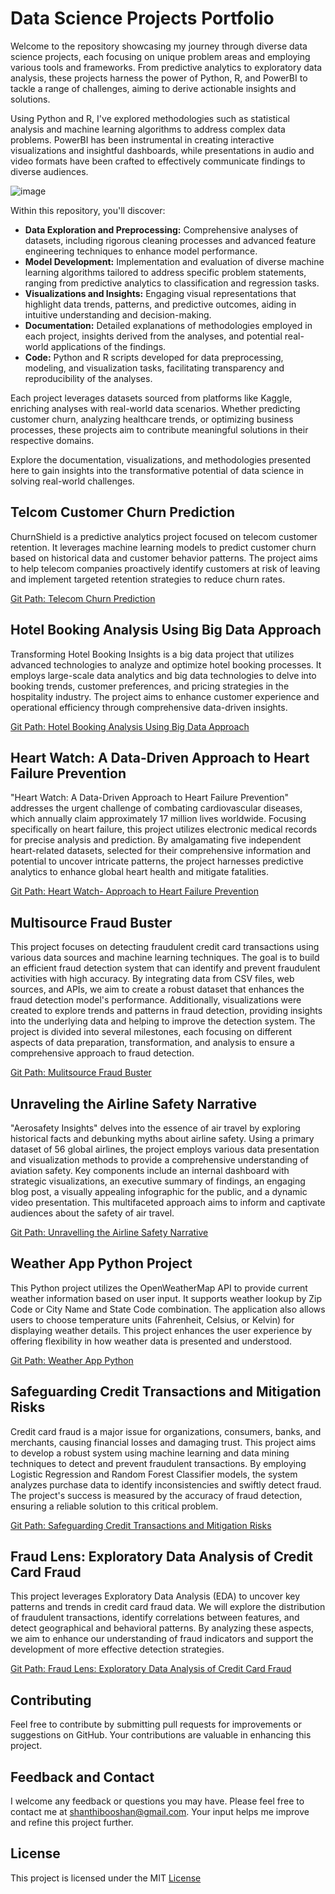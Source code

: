 # Data Science Projects Portfolio
Welcome to the repository showcasing my journey through diverse data science projects, each focusing on unique problem areas and employing various tools and frameworks. From predictive analytics to exploratory data analysis, these projects harness the power of Python, R, and PowerBI to tackle a range of challenges, aiming to derive actionable insights and solutions.

Using Python and R, I've explored methodologies such as statistical analysis and machine learning algorithms to address complex data problems. PowerBI has been instrumental in creating interactive visualizations and insightful dashboards, while presentations in audio and video formats have been crafted to effectively communicate findings to diverse audiences.

![image](https://github.com/shanthibooshansubramanian/Portfolio/assets/173968838/de66db92-8c73-4382-9ba0-03f180dfe95b)


Within this repository, you'll discover:
- **Data Exploration and Preprocessing:** Comprehensive analyses of datasets, including rigorous cleaning processes and advanced feature engineering techniques to enhance model performance.
- **Model Development:** Implementation and evaluation of diverse machine learning algorithms tailored to address specific problem statements, ranging from predictive analytics to classification and regression tasks.
- **Visualizations and Insights:** Engaging visual representations that highlight data trends, patterns, and predictive outcomes, aiding in intuitive understanding and decision-making.
- **Documentation:** Detailed explanations of methodologies employed in each project, insights derived from the analyses, and potential real-world applications of the findings.
- **Code:** Python and R scripts developed for data preprocessing, modeling, and visualization tasks, facilitating transparency and reproducibility of the analyses.
  
Each project leverages datasets sourced from platforms like Kaggle, enriching analyses with real-world data scenarios. Whether predicting customer churn, analyzing healthcare trends, or optimizing business processes, these projects aim to contribute meaningful solutions in their respective domains.

Explore the documentation, visualizations, and methodologies presented here to gain insights into the transformative potential of data science in solving real-world challenges.

## Telcom Customer Churn Prediction

ChurnShield is a predictive analytics project focused on telecom customer retention. It leverages machine learning models to predict customer churn based on historical data and customer behavior patterns. The project aims to help telecom companies proactively identify customers at risk of leaving and implement targeted retention strategies to reduce churn rates.

[Git Path: Telecom Churn Prediction](https://github.com/shanthibooshansubramanian/Portfolio/blob/main/Telecom%20Customer%20Retention/readme.md)

## Hotel Booking Analysis Using Big Data Approach

Transforming Hotel Booking Insights is a big data project that utilizes advanced technologies to analyze and optimize hotel booking processes. It employs large-scale data analytics and big data technologies to delve into booking trends, customer preferences, and pricing strategies in the hospitality industry. The project aims to enhance customer experience and operational efficiency through comprehensive data-driven insights.

[Git Path: Hotel Booking Analysis Using Big Data Approach](https://github.com/shanthibooshansubramanian/Portfolio/blob/main/Hotel%20Booking%20Analysis%20Using%20Big%20Data%20Approach/README.md)

## Heart Watch: A Data-Driven Approach to Heart Failure Prevention

"Heart Watch: A Data-Driven Approach to Heart Failure Prevention" addresses the urgent challenge of combating cardiovascular diseases, which annually claim approximately 17 million lives worldwide. Focusing specifically on heart failure, this project utilizes electronic medical records for precise analysis and prediction. By amalgamating five independent heart-related datasets, selected for their comprehensive information and potential to uncover intricate patterns, the project harnesses predictive analytics to enhance global heart health and mitigate fatalities.

[Git Path: Heart Watch- Approach to Heart Failure Prevention](https://github.com/shanthibooshansubramanian/Portfolio/blob/main/Heart%20Watch%3A%20A%20Data-Driven%20Approach%20to%20Heart%20Failure%20Prevention/README.md)

## Multisource Fraud Buster

This project focuses on detecting fraudulent credit card transactions using various data sources and machine learning techniques. The goal is to build an efficient fraud detection system that can identify and prevent fraudulent activities with high accuracy. By integrating data from CSV files, web sources, and APIs, we aim to create a robust dataset that enhances the fraud detection model's performance. Additionally, visualizations were created to explore trends and patterns in fraud detection, providing insights into the underlying data and helping to improve the detection system. The project is divided into several milestones, each focusing on different aspects of data preparation, transformation, and analysis to ensure a comprehensive approach to fraud detection.

[Git Path: Mulitsource Fraud Buster](https://github.com/shanthibooshansubramanian/Portfolio/blob/main/MultiSource%20FraudBuster/README.md)

## Unraveling the Airline Safety Narrative

"Aerosafety Insights" delves into the essence of air travel by exploring historical facts and debunking myths about airline safety. Using a primary dataset of 56 global airlines, the project employs various data presentation and visualization methods to provide a comprehensive understanding of aviation safety. Key components include an internal dashboard with strategic visualizations, an executive summary of findings, an engaging blog post, a visually appealing infographic for the public, and a dynamic video presentation. This multifaceted approach aims to inform and captivate audiences about the safety of air travel.

[Git Path: Unravelling the Airline Safety Narrative](https://github.com/shanthibooshansubramanian/Portfolio/blob/main/Unraveling%20the%20Airline%20Safety%20Narrative/README.md)

## Weather App Python Project

This Python project utilizes the OpenWeatherMap API to provide current weather information based on user input. It supports weather lookup by Zip Code or City Name and State Code combination. The application also allows users to choose temperature units (Fahrenheit, Celsius, or Kelvin) for displaying weather details. This project enhances the user experience by offering flexibility in how weather data is presented and understood.

[Git Path: Weather App Python ](https://github.com/shanthibooshansubramanian/Portfolio/blob/main/Weather%20App%20Python%20Project/README.md)

## Safeguarding Credit Transactions and Mitigation Risks  

Credit card fraud is a major issue for organizations, consumers, banks, and merchants, causing financial losses and damaging trust. This project aims to develop a robust system using machine learning and data mining techniques to detect and prevent fraudulent transactions. By employing Logistic Regression and Random Forest Classifier models, the system analyzes purchase data to identify inconsistencies and swiftly detect fraud. The project's success is measured by the accuracy of fraud detection, ensuring a reliable solution to this critical problem.

[Git Path: Safeguarding Credit Transactions and Mitigation Risks](https://github.com/shanthibooshansubramanian/Portfolio/blob/main/Safeguarding%20Credit%20Transactions%20and%20Mitigation%20Risks/README.md)

## Fraud Lens: Exploratory Data Analysis of Credit Card Fraud 

This project leverages Exploratory Data Analysis (EDA) to uncover key patterns and trends in credit card fraud data. We will explore the distribution of fraudulent transactions, identify correlations between features, and detect geographical and behavioral patterns. By analyzing these aspects, we aim to enhance our understanding of fraud indicators and support the development of more effective detection strategies.

[Git Path: Fraud Lens: Exploratory Data Analysis of Credit Card Fraud](https://github.com/shanthibooshansubramanian/Portfolio/edit/main/Fraud%20Lens%3A%20Exploratory%20Data%20Analysis%20of%20Credit%20Card%20Fraud/README.md)

## Contributing

Feel free to contribute by submitting pull requests for improvements or suggestions on GitHub. Your contributions are valuable in enhancing this project.

## Feedback and Contact

I welcome any feedback or questions you may have. Please feel free to contact me at shanthibooshan@gmail.com. Your input helps me improve and refine this project further.

## License

This project is licensed under the MIT [License](https://github.com/shanthibooshansubramanian/Portfolio/blob/main/LICENSE)
